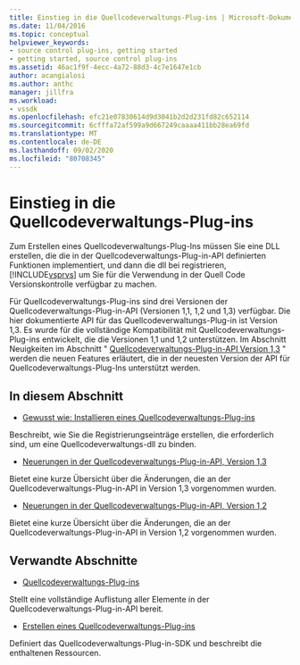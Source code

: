 ```yaml
---
title: Einstieg in die Quellcodeverwaltungs-Plug-ins | Microsoft-Dokumentation
ms.date: 11/04/2016
ms.topic: conceptual
helpviewer_keywords:
- source control plug-ins, getting started
- getting started, source control plug-ins
ms.assetid: 46ac1f9f-4ecc-4a72-88d3-4c7e1647e1cb
author: acangialosi
ms.author: anthc
manager: jillfra
ms.workload:
- vssdk
ms.openlocfilehash: efc21e07830614d9d3041b2d2d231fd82c652114
ms.sourcegitcommit: 6cfffa72af599a9d667249caaaa411bb28ea69fd
ms.translationtype: MT
ms.contentlocale: de-DE
ms.lasthandoff: 09/02/2020
ms.locfileid: "80708345"
---
```

# <a name="get-started-with-source-control-plug-ins"></a>Einstieg in die Quellcodeverwaltungs-Plug-ins
Zum Erstellen eines Quellcodeverwaltungs-Plug-Ins müssen Sie eine DLL erstellen, die die in der Quellcodeverwaltungs-Plug-in-API definierten Funktionen implementiert, und dann die dll bei registrieren, [!INCLUDE[vsprvs](../../code-quality/includes/vsprvs_md.md)] um Sie für die Verwendung in der Quell Code Versionskontrolle verfügbar zu machen.

 Für Quellcodeverwaltungs-Plug-ins sind drei Versionen der Quellcodeverwaltungs-Plug-in-API (Versionen 1,1, 1,2 und 1,3) verfügbar. Die hier dokumentierte API für das Quellcodeverwaltungs-Plug-in ist Version 1,3. Es wurde für die vollständige Kompatibilität mit Quellcodeverwaltungs-Plug-ins entwickelt, die die Versionen 1,1 und 1,2 unterstützen. Im Abschnitt Neuigkeiten im Abschnitt " [Quellcodeverwaltungs-Plug-in-API Version 1,3](../../extensibility/internals/what-s-new-in-the-source-control-plug-in-api-version-1-3.md) " werden die neuen Features erläutert, die in der neuesten Version der API für Quellcodeverwaltungs-Plug-Ins unterstützt werden.

## <a name="in-this-section"></a>In diesem Abschnitt
- [Gewusst wie: Installieren eines Quellcodeverwaltungs-Plug-ins](../../extensibility/internals/how-to-install-a-source-control-plug-in.md)

 Beschreibt, wie Sie die Registrierungseinträge erstellen, die erforderlich sind, um eine Quellcodeverwaltungs-dll zu binden.

- [Neuerungen in der Quellcodeverwaltungs-Plug-in-API, Version 1,3](../../extensibility/internals/what-s-new-in-the-source-control-plug-in-api-version-1-3.md)

 Bietet eine kurze Übersicht über die Änderungen, die an der Quellcodeverwaltungs-Plug-in-API in Version 1,3 vorgenommen wurden.

- [Neuerungen in der Quellcodeverwaltungs-Plug-in-API, Version 1,2](../../extensibility/internals/what-s-new-in-the-source-control-plug-in-api-version-1-2.md)

 Bietet eine kurze Übersicht über die Änderungen, die an der Quellcodeverwaltungs-Plug-in-API in Version 1,2 vorgenommen wurden.

## <a name="related-sections"></a>Verwandte Abschnitte
- [Quellcodeverwaltungs-Plug-ins](../../extensibility/source-control-plug-ins.md)

 Stellt eine vollständige Auflistung aller Elemente in der Quellcodeverwaltungs-Plug-in-API bereit.

- [Erstellen eines Quellcodeverwaltungs-Plug-ins](../../extensibility/internals/creating-a-source-control-plug-in.md)

 Definiert das Quellcodeverwaltungs-Plug-in-SDK und beschreibt die enthaltenen Ressourcen.
